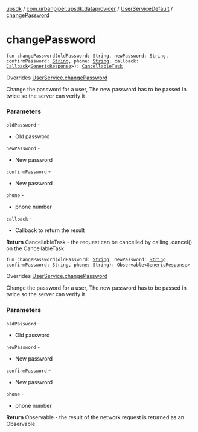 [upsdk](../../index.md) / [com.urbanpiper.upsdk.dataprovider](../index.md) / [UserServiceDefault](index.md) / [changePassword](./change-password.md)

# changePassword

`fun changePassword(oldPassword: `[`String`](https://kotlinlang.org/api/latest/jvm/stdlib/kotlin/-string/index.html)`, newPassword: `[`String`](https://kotlinlang.org/api/latest/jvm/stdlib/kotlin/-string/index.html)`, confirmPassword: `[`String`](https://kotlinlang.org/api/latest/jvm/stdlib/kotlin/-string/index.html)`, phone: `[`String`](https://kotlinlang.org/api/latest/jvm/stdlib/kotlin/-string/index.html)`, callback: `[`Callback`](../-callback/index.md)`<`[`GenericResponse`](../../com.urbanpiper.upsdk.model.networkresponse/-generic-response/index.md)`>): `[`CancellableTask`](../-cancellable-task/index.md)

Overrides [UserService.changePassword](../-user-service/change-password.md)

Change the password for a user, The new password has to be passed in twice so the server can
verify it

### Parameters

`oldPassword` -
* Old password

`newPassword` -
* New password

`confirmPassword` -
* New password

`phone` -
* phone number

`callback` -
* Callback to return the result

**Return**
CancellableTask - the request can be cancelled by calling .cancel() on the CancellableTask

`fun changePassword(oldPassword: `[`String`](https://kotlinlang.org/api/latest/jvm/stdlib/kotlin/-string/index.html)`, newPassword: `[`String`](https://kotlinlang.org/api/latest/jvm/stdlib/kotlin/-string/index.html)`, confirmPassword: `[`String`](https://kotlinlang.org/api/latest/jvm/stdlib/kotlin/-string/index.html)`, phone: `[`String`](https://kotlinlang.org/api/latest/jvm/stdlib/kotlin/-string/index.html)`): Observable<`[`GenericResponse`](../../com.urbanpiper.upsdk.model.networkresponse/-generic-response/index.md)`>`

Overrides [UserService.changePassword](../-user-service/change-password.md)

Change the password for a user, The new password has to be passed in twice so the server can
verify it

### Parameters

`oldPassword` -
* Old password

`newPassword` -
* New password

`confirmPassword` -
* New password

`phone` -
* phone number

**Return**
Observable - the result of the network request is returned as an Observable

